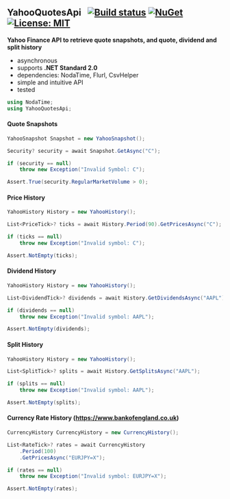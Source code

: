 ## YahooQuotesApi&nbsp;&nbsp; [![Build status](https://ci.appveyor.com/api/projects/status/qx83p28cdqvcpbhm?svg=true)](https://ci.appveyor.com/project/dshe/yahooquotesapi) [![NuGet](https://img.shields.io/nuget/vpre/YahooQuotesApi.svg)](https://www.nuget.org/packages/YahooQuotesApi/) [![License: MIT](https://img.shields.io/badge/License-MIT-yellow.svg)](https://opensource.org/licenses/MIT)

**Yahoo Finance API to retrieve quote snapshots, and quote, dividend and split history**
- asynchronous
- supports **.NET Standard 2.0**
- dependencies: NodaTime, Flurl, CsvHelper
- simple and intuitive API
- tested
```csharp
using NodaTime;
using YahooQuotesApi;
```
#### Quote Snapshots
```csharp
YahooSnapshot Snapshot = new YahooSnapshot();

Security? security = await Snapshot.GetAsync("C");

if (security == null)
    throw new Exception("Invalid Symbol: C");

Assert.True(security.RegularMarketVolume > 0);
```
#### Price History
```csharp
YahooHistory History = new YahooHistory();

List<PriceTick>? ticks = await History.Period(90).GetPricesAsync("C");

if (ticks == null)
    throw new Exception("Invalid symbol: C");

Assert.NotEmpty(ticks);
```
#### Dividend History
```csharp
YahooHistory History = new YahooHistory();

List<DividendTick>? dividends = await History.GetDividendsAsync("AAPL");

if (dividends == null)
    throw new Exception("Invalid symbol: AAPL");

Assert.NotEmpty(dividends);
```
#### Split History
```csharp
YahooHistory History = new YahooHistory();

List<SplitTick>? splits = await History.GetSplitsAsync("AAPL");

if (splits == null)
    throw new Exception("Invalid symbol: AAPL");

Assert.NotEmpty(splits);
```
#### Currency Rate History (https://www.bankofengland.co.uk)
```csharp
CurrencyHistory CurrencyHistory = new CurrencyHistory();

List<RateTick>? rates = await CurrencyHistory
    .Period(100)
    .GetPricesAsync("EURJPY=X");

if (rates == null)
    throw new Exception("Invalid symbol: EURJPY=X");

Assert.NotEmpty(rates);    
```
